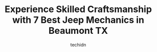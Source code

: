 ---
layout: ampstory
image: https://images.unsplash.com/photo-1637160967945-6d1ee20d67c9?ixlib=rb-4.0.3&ixid=MnwxMjA3fDB8MHxwaG90by1wYWdlfHx8fGVufDB8fHx8&auto=format&fit=crop&w=640&h=853&q=80
author: techidn
featured: false
description: Looking for reliable and skilled Jeep Mechanic in Beaumont TX, USA? Your search ends here with the 7 best Jeep Mechanic in town. With their expertise and commitment to delivering exceptional
title: Experience Skilled Craftsmanship with 7 Best Jeep Mechanics in Beaumont TX
cover:
   title: Experience Skilled Craftsmanship with 7 Best Jeep Mechanics in Beaumont TX
   subtitle: Rickpate
   background: https://images.unsplash.com/photo-1637160967945-6d1ee20d67c9?ixlib=rb-4.0.3&ixid=MnwxMjA3fDB8MHxwaG90by1wYWdlfHx8fGVufDB8fHx8&auto=format&fit=crop&w=640&h=853&q=80

pages: 
 - layout: thirds
   top: <h1>#1 Quiet Zone Auto Care</h1>
   bottom: "<p>Your response is from an 8 month old review and I want to speak to Mr. Kelly Broussard whom I was denied when requested. My primary reason for Quiet Zone Auto Care was fo</p>"
   background: https://www.knot35.com/toplist/wp-content/uploads/2023/06/best-jeep-mechanic-1-in-beaumont-tx-1685831482.jpeg
   backgroundblur: true
 - layout: thirds
   top: <h1>#2 Pedros Auto Repair</h1>
   bottom: "<p>1327 Laurel Ave, Beaumont, TX 77701, United States</p>"
   background: https://www.knot35.com/toplist/wp-content/uploads/2023/06/best-jeep-mechanic-2-in-beaumont-tx-1685831483.jpeg
   cta:
      link: https://www.knot35.com/toplist/experience-skilled-craftsmanship-with-7-best-jeep-mechanics-in-beaumont-tx/
      text: Experience Skilled Craftsmanship with 7 Best Jeep Mechanics in Beaumont TX
 - layout: thirds
   top: <h1>#3 Scotts Import Service</h1>
   bottom: "<p>4895 College St, Beaumont, TX 77707, United States</p>"
   background: https://www.knot35.com/toplist/wp-content/uploads/2023/06/best-jeep-mechanic-3-in-beaumont-tx-1685831483.jpeg
   cta:
      link: https://www.knot35.com/toplist/experience-skilled-craftsmanship-with-7-best-jeep-mechanics-in-beaumont-tx/
      text: Experience Skilled Craftsmanship with 7 Best Jeep Mechanics in Beaumont TX
 - layout: thirds
   top: <h1>#4 Snowden Automotive</h1>
   bottom: "<p>7675 College St, Beaumont, TX 77707, United States</p>"
   background: https://images.unsplash.com/photo-1540457036297-448b6b99e91c?ixlib=rb-4.0.3&ixid=MnwxMjA3fDB8MHxwaG90by1wYWdlfHx8fGVufDB8fHx8&auto=format&fit=crop&w=640&h=853&q=80
   cta:
      link: https://www.knot35.com/toplist/experience-skilled-craftsmanship-with-7-best-jeep-mechanics-in-beaumont-tx/
      text: Experience Skilled Craftsmanship with 7 Best Jeep Mechanics in Beaumont TX
 - layout: thirds
   top: <h1>#5 West End Automotive</h1>
   bottom: "<p>7505 Phelan Blvd, Beaumont, TX 77706, United States</p>"
   background: https://images.unsplash.com/photo-1620421680010-0766ff230392?ixlib=rb-4.0.3&ixid=MnwxMjA3fDB8MHxwaG90by1wYWdlfHx8fGVufDB8fHx8&auto=format&fit=crop&w=640&h=853&q=80
   cta:
      link: https://www.knot35.com/toplist/experience-skilled-craftsmanship-with-7-best-jeep-mechanics-in-beaumont-tx/
      text: Experience Skilled Craftsmanship with 7 Best Jeep Mechanics in Beaumont TX
 - layout: thirds
   top: <h1>#6 Eastex Automotive</h1>
   bottom: "<p>8795 Eastex Fwy, Beaumont, TX 77708, United States</p>"
   background: https://images.unsplash.com/photo-1527066579998-dbbae57f45ce?ixlib=rb-4.0.3&ixid=MnwxMjA3fDB8MHxwaG90by1wYWdlfHx8fGVufDB8fHx8&auto=format&fit=crop&w=640&h=853&q=80
   cta:
      link: https://www.knot35.com/toplist/experience-skilled-craftsmanship-with-7-best-jeep-mechanics-in-beaumont-tx/
      text: Experience Skilled Craftsmanship with 7 Best Jeep Mechanics in Beaumont TX
 - layout: thirds
   top: <h1>#7 Toys For Trucks - Beaumont, TX - Car, Truck, Jeep and Off-Road Accessories</h1>
   bottom: "<p>4075 Old Dowlen Rd, Beaumont, TX 77706, United States</p>"
   background: https://images.unsplash.com/photo-1614648718611-0635f29016cb?ixlib=rb-4.0.3&ixid=MnwxMjA3fDB8MHxwaG90by1wYWdlfHx8fGVufDB8fHx8&auto=format&fit=crop&w=640&h=853&q=80
   cta:
      link: https://www.knot35.com/toplist/experience-skilled-craftsmanship-with-7-best-jeep-mechanics-in-beaumont-tx/
      text: Experience Skilled Craftsmanship with 7 Best Jeep Mechanics in Beaumont TX
 - layout: thirds
   middle: Continue reading...
   background: https://images.unsplash.com/photo-1522441815192-d9f04eb0615c?ixlib=rb-4.0.3&ixid=MnwxMjA3fDB8MHxwaG90by1wYWdlfHx8fGVufDB8fHx8&auto=format&fit=crop&w=640&h=853&q=80
   cta:
      link: https://www.knot35.com/toplist/experience-skilled-craftsmanship-with-7-best-jeep-mechanics-in-beaumont-tx/
      text: Experience Skilled Craftsmanship with 7 Best Jeep Mechanics in Beaumont TX
      
---